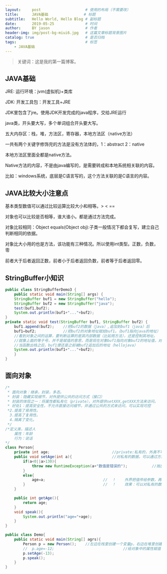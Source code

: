 ```yaml
---
layout:     post                    # 使用的布局（不需要改）
title:      JAVA基础                # 标题 
subtitle:   Hello World, Hello Blog # 副标题
date:       2019-05-25              # 时间
author:     BY jason                # 作者
header-img: img/post-bg-miui6.jpg   # 这篇文章标题背景图片
catalog: true                       # 是否归档
tags:                               # 标签
    - JAVA基础
---
```



>关键词：这是我的第一篇博客。

## JAVA基础

JRE:  运行环境：jvm(虚拟机)+类库

JDK:  开发工具包：开发工具+JRE

JDK里包含了jre。使用JDK开发完成的java程序，交给JRE运行

java类，开头要大写，多个单词组合开头要大写。

五大内存区：栈，堆，方法区，寄存器，本地方法区（native方法）

一共有两个关键字修饰完的方法是没有方法体的，1：abstract  2：native

本地方法区里面全都是native方法。

Native方法的内容，不是由java编写的，是需要转成和本地系统相关联的内容。

比如：windows系统，底层是C语言写的，这个方法关联的是C语言的内容。

## JAVA比较大小注意点
基本类型数值可以通过比较运算比较大小和相等。>  <  ==

对象也可以比较是否相等，谁大谁小。都是通过方法完成。

对象比较相同：Object equals(Object obj):子类一般情况下都会复写，建立自己判断相同的依据。

对象比大小用的也是方法，该功能有三种情况。所以使用int类型。正数，负数，零

前者大于后者返回正数，前者小于后者返回负数，前者等于后者返回零。	

## StringBuffer小知识

```java
public class StringBufferDemo3 {
    public static void main(String[] args) {
    StringBuffer buf1 = new StringBuffer("hello");
    StringBuffer buf2 = new StringBuffer("java");
    test(buf1,buf2);
    System.out.println(buf1+"..."+buf2);
}
private static void test(StringBuffer buf1, StringBuffer buf2) {
    buf1.append(buf2);    //把buf2的数据（java）,追加到buf1（java）后
    buf1=buf2;            //把buf2的对象地址赋给buf1。（buf1指向java的地址）
    //看到对象之间的运算，要判断运算的是其内部数据（比如用方法），还是控制其地址。
    //就像上面的等于号，并不是赋值的意思，而是现在对象buf1指向对象buf2的地址值，对象本身不会改变
    //当函数出栈之后，buf1便还是之前被buf2追加后的地址（hellojava）
    System.out.println(buf1+"..."+buf2);
    }
}
```

## 面向对象
```java
/*
 * 面向对象：继承，封装，多态。
 * 封装：隐藏实现细节，对外提供公共的访问方式（接口）
 * 封装的体现之一：将属性都私有化（private），对外提供setXXX,getXXX方法来访问。
 * 好处1：提高安全性，不允许直接访问细节，并通过公共的方式来访问，可以实现可控
 *2.提高了易用性。
  3.提高了复用性。
  4.隔离了变化。
 */   
/*定义类，描述人
    属性：年龄
    行为：说话
*/
class Person{
    private int age;                            //private:私有的，外类不可访问
    public void setAge(int a){                  //对私有的数据，可以通过方法的方式对其进行访问
        if(a<0||a>130){
            throw new RuntimeException(a+"数值是错误的");           //抛出异常
        }
        else{
            age=a;                          //  ！    外界把值传给参数，再传给私有数据，相当于拐了个弯，多走一步
        }                                   //  ！    效果：可以对私有的数据加以条件控制
    }

    public int getAge(){
        return age;
    }
    void speak(){
        System.out.println("age="+age);
    }
}

public class Demo{
    public static void main(String[] agrs){
        Person p = new Person();    //左边在栈里创建一个变量p，右边在堆里创建一个Person对象，把对象的地址值赋给变量p
        //  p.age=-12;                               //给对象中的属性赋值    
        p.setAge(-13);
        p.speak();
    }
}
```


